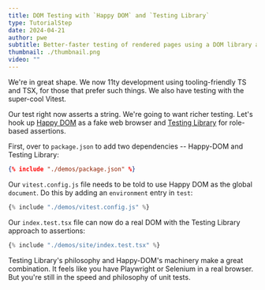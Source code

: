 ```yaml
---
title: DOM Testing with `Happy DOM` and `Testing Library`
type: TutorialStep
date: 2024-04-21
author: pwe
subtitle: Better-faster testing of rendered pages using a DOM library and accessibility-oriented assertions.
thumbnail: ./thumbnail.png
video: ""
---
```


We're in great shape. We now 11ty development using tooling-friendly TS and TSX, for those that prefer such things. We
also have testing with the super-cool Vitest.

Our test right now asserts a string. We're going to want richer testing. Let's hook
up [Happy DOM](https://github.com/capricorn86/happy-dom) as a fake web browser
and [Testing Library](https://testing-library.com) for role-based assertions.

First, over to `package.json` to add two dependencies -- Happy-DOM and Testing Library:

```json
{% include "./demos/package.json" %}
```

Our `vitest.config.js` file needs to be told to use Happy DOM as the global `document`. Do this by adding
an `environment` entry in `test`:

```javascript
{% include "./demos/vitest.config.js" %}
```

Our `index.test.tsx` file can now do a real DOM with the Testing Library approach to assertions:

```javascript
{% include "./demos/site/index.test.tsx" %}
```

Testing Library's philosophy and Happy-DOM's machinery make a great combination. It feels like you have Playwright or
Selenium in a real browser. But you're still in the speed and philosophy of unit tests.
